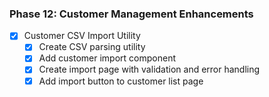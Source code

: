 ### Phase 12: Customer Management Enhancements

- [x] Customer CSV Import Utility
  - [x] Create CSV parsing utility
  - [x] Add customer import component
  - [x] Create import page with validation and error handling
  - [x] Add import button to customer list page 